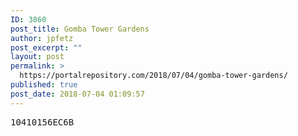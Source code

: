 ```yaml
---
ID: 3860
post_title: Gomba Tower Gardens
author: jpfetz
post_excerpt: ""
layout: post
permalink: >
  https://portalrepository.com/2018/07/04/gomba-tower-gardens/
published: true
post_date: 2018-07-04 01:09:57
---
```

<pre>10410156EC6B</pre>